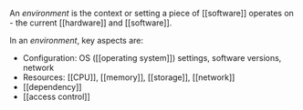 An *environment* is the context or setting a piece of [[software]] operates on - the current [[hardware]] and [[software]]. 

In an *environment*, key aspects are:
- Configuration: OS ([[operating system]]) settings, software versions, network
- Resources: [[CPU]], [[memory]], [[storage]], [[network]]
- [[dependency]]
- [[access control]]